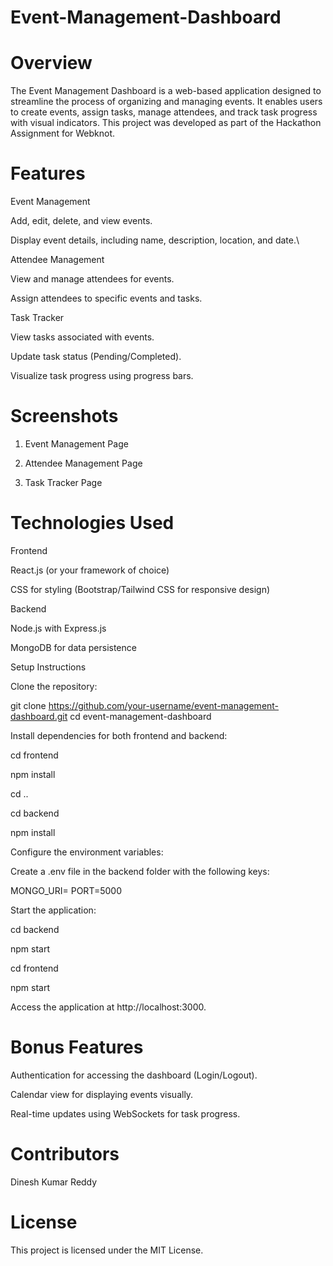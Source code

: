 # Event-Management-Dashboard

# Overview

The Event Management Dashboard is a web-based application designed to streamline the process of organizing and managing events. It enables users to create events, assign tasks, manage attendees, and track task progress with visual indicators. This project was developed as part of the Hackathon Assignment for Webknot.

# Features

Event Management

Add, edit, delete, and view events.

Display event details, including name, description, location, and date.\

Attendee Management

View and manage attendees for events.

Assign attendees to specific events and tasks.

Task Tracker

View tasks associated with events.

Update task status (Pending/Completed).

Visualize task progress using progress bars.

# Screenshots

1. Event Management Page

2. Attendee Management Page

3. Task Tracker Page

# Technologies Used

Frontend

React.js (or your framework of choice)

CSS for styling (Bootstrap/Tailwind CSS for responsive design)

Backend

Node.js with Express.js

MongoDB for data persistence

Setup Instructions

Clone the repository:

git clone https://github.com/your-username/event-management-dashboard.git
cd event-management-dashboard

Install dependencies for both frontend and backend:

cd frontend

npm install

cd ..

cd backend

npm install

Configure the environment variables:

Create a .env file in the backend folder with the following keys:

MONGO_URI=<your-mongodb-connection-string>
PORT=5000

Start the application:

cd backend

npm start

cd frontend

npm start

Access the application at http://localhost:3000.

# Bonus Features

Authentication for accessing the dashboard (Login/Logout).

Calendar view for displaying events visually.

Real-time updates using WebSockets for task progress.

# Contributors

Dinesh Kumar Reddy

# License

This project is licensed under the MIT License.

